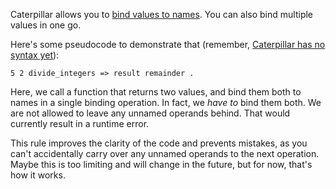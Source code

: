 Caterpillar allows you to [bind values to names](/daily/2024-06-23). You can
also bind multiple values in one go.

Here's some pseudocode to demonstrate that (remember,
[Caterpillar has no syntax yet][Caterpillar code]):

```
5 2 divide_integers => result remainder .
```

Here, we call a function that returns two values, and bind them both to names in
a single binding operation. In fact, we _have to_ bind them both. We are not
allowed to leave any unnamed operands behind. That would currently result in a
runtime error.

This rule improves the clarity of the code and prevents mistakes, as you can't
accidentally carry over any unnamed operands to the next operation. Maybe this
is too limiting and will change in the future, but for now, that's how it works.

[Caterpillar code]: https://github.com/hannobraun/caterpillar/blob/3048ce2d6f362b7cb4c8ab6a5fc6fc47747fb130/crates/capi/src/games/snake.rs
